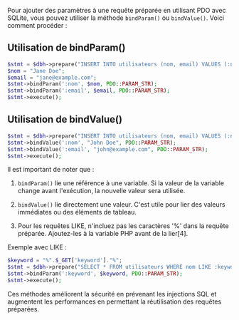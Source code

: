 Pour ajouter des paramètres à une requête préparée en utilisant PDO avec SQLite, vous pouvez utiliser la méthode `bindParam()` ou `bindValue()`. Voici comment procéder :

## Utilisation de bindParam()

```php
$stmt = $dbh->prepare("INSERT INTO utilisateurs (nom, email) VALUES (:nom, :email)");
$nom = "Jane Doe";
$email = "jane@example.com";
$stmt->bindParam(':nom', $nom, PDO::PARAM_STR);
$stmt->bindParam(':email', $email, PDO::PARAM_STR);
$stmt->execute();
```

## Utilisation de bindValue()

```php
$stmt = $dbh->prepare("INSERT INTO utilisateurs (nom, email) VALUES (:nom, :email)");
$stmt->bindValue(':nom', "John Doe", PDO::PARAM_STR);
$stmt->bindValue(':email', "john@example.com", PDO::PARAM_STR);
$stmt->execute();
```

Il est important de noter que :

1. `bindParam()` lie une référence à une variable. Si la valeur de la variable change avant l'exécution, la nouvelle valeur sera utilisée.

2. `bindValue()` lie directement une valeur. C'est utile pour lier des valeurs immédiates ou des éléments de tableau.

3. Pour les requêtes LIKE, n'incluez pas les caractères '%' dans la requête préparée. Ajoutez-les à la variable PHP avant de la lier[4].

Exemple avec LIKE :

```php
$keyword = "%".$_GET['keyword']."%";
$stmt = $dbh->prepare("SELECT * FROM utilisateurs WHERE nom LIKE :keyword");
$stmt->bindParam(':keyword', $keyword, PDO::PARAM_STR);
$stmt->execute();
```

Ces méthodes améliorent la sécurité en prévenant les injections SQL et augmentent les performances en permettant la réutilisation des requêtes préparées.